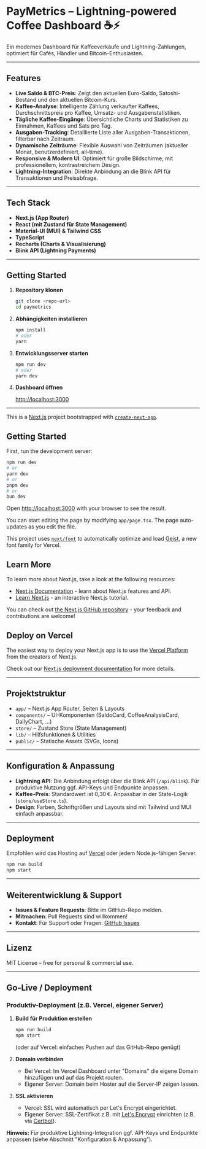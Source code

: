 # PayMetrics – Lightning-powered Coffee Dashboard ☕⚡

Ein modernes Dashboard für Kaffeeverkäufe und Lightning-Zahlungen, optimiert für Cafés, Händler und Bitcoin-Enthusiasten.

---

## Features

- **Live Saldo & BTC-Preis**: Zeigt den aktuellen Euro-Saldo, Satoshi-Bestand und den aktuellen Bitcoin-Kurs.
- **Kaffee-Analyse**: Intelligente Zählung verkaufter Kaffees, Durchschnittspreis pro Kaffee, Umsatz- und Ausgabenstatistiken.
- **Tägliche Kaffee-Eingänge**: Übersichtliche Charts und Statistiken zu Einnahmen, Kaffees und Sats pro Tag.
- **Ausgaben-Tracking**: Detaillierte Liste aller Ausgaben-Transaktionen, filterbar nach Zeitraum.
- **Dynamische Zeiträume**: Flexible Auswahl von Zeiträumen (aktueller Monat, benutzerdefiniert, all-time).
- **Responsive & Modern UI**: Optimiert für große Bildschirme, mit professionellem, kontrastreichem Design.
- **Lightning-Integration**: Direkte Anbindung an die Blink API für Transaktionen und Preisabfrage.

---

## Tech Stack

- **Next.js (App Router)**
- **React (mit Zustand für State Management)**
- **Material-UI (MUI) & Tailwind CSS**
- **TypeScript**
- **Recharts (Charts & Visualisierung)**
- **Blink API (Lightning Payments)**

---

## Getting Started

1. **Repository klonen**

   ```bash
   git clone <repo-url>
   cd paymetrics
   ```

2. **Abhängigkeiten installieren**

   ```bash
   npm install
   # oder
   yarn
   ```

3. **Entwicklungsserver starten**

   ```bash
   npm run dev
   # oder
   yarn dev
   ```

4. **Dashboard öffnen**

   [http://localhost:3000](http://localhost:3000)

---

This is a [Next.js](https://nextjs.org) project bootstrapped with [`create-next-app`](https://nextjs.org/docs/app/api-reference/cli/create-next-app).

## Getting Started

First, run the development server:

```bash
npm run dev
# or
yarn dev
# or
pnpm dev
# or
bun dev
```

Open [http://localhost:3000](http://localhost:3000) with your browser to see the result.

You can start editing the page by modifying `app/page.tsx`. The page auto-updates as you edit the file.

This project uses [`next/font`](https://nextjs.org/docs/app/building-your-application/optimizing/fonts) to automatically optimize and load [Geist](https://vercel.com/font), a new font family for Vercel.

## Learn More

To learn more about Next.js, take a look at the following resources:

- [Next.js Documentation](https://nextjs.org/docs) - learn about Next.js features and API.
- [Learn Next.js](https://nextjs.org/learn) - an interactive Next.js tutorial.

You can check out [the Next.js GitHub repository](https://github.com/vercel/next.js) - your feedback and contributions are welcome!

## Deploy on Vercel

The easiest way to deploy your Next.js app is to use the [Vercel Platform](https://vercel.com/new?utm_medium=default-template&filter=next.js&utm_source=create-next-app&utm_campaign=create-next-app-readme) from the creators of Next.js.

Check out our [Next.js deployment documentation](https://nextjs.org/docs/app/building-your-application/deploying) for more details.

---

## Projektstruktur

- `app/` – Next.js App Router, Seiten & Layouts
- `components/` – UI-Komponenten (SaldoCard, CoffeeAnalysisCard, DailyChart, ...)
- `store/` – Zustand Store (State Management)
- `lib/` – Hilfsfunktionen & Utilities
- `public/` – Statische Assets (SVGs, Icons)

---

## Konfiguration & Anpassung

- **Lightning API**: Die Anbindung erfolgt über die Blink API (`/api/blink`). Für produktive Nutzung ggf. API-Keys und Endpunkte anpassen.
- **Kaffee-Preis**: Standardwert ist 0,30 €. Anpassbar in der State-Logik (`store/useStore.ts`).
- **Design**: Farben, Schriftgrößen und Layouts sind mit Tailwind und MUI einfach anpassbar.

---

## Deployment

Empfohlen wird das Hosting auf [Vercel](https://vercel.com/) oder jedem Node.js-fähigen Server.

```bash
npm run build
npm start
```

---

## Weiterentwicklung & Support

- **Issues & Feature Requests**: Bitte im GitHub-Repo melden.
- **Mitmachen**: Pull Requests sind willkommen!
- **Kontakt**: Für Support oder Fragen: [GitHub Issues](https://github.com/DEIN-REPO)

---

## Lizenz

MIT License – free for personal & commercial use.

---

## Go-Live / Deployment

### Produktiv-Deployment (z.B. Vercel, eigener Server)

1. **Build für Produktion erstellen**
   ```bash
   npm run build
   npm start
   ```
   (oder auf Vercel: einfaches Pushen auf das GitHub-Repo genügt)

2. **Domain verbinden**
   - Bei Vercel: Im Vercel Dashboard unter "Domains" die eigene Domain hinzufügen und auf das Projekt routen.
   - Eigener Server: Domain beim Hoster auf die Server-IP zeigen lassen.

3. **SSL aktivieren**
   - Vercel: SSL wird automatisch per Let's Encrypt eingerichtet.
   - Eigener Server: SSL-Zertifikat z.B. mit [Let's Encrypt](https://letsencrypt.org/) einrichten (z.B. via [Certbot](https://certbot.eff.org/)).

**Hinweis:** Für produktive Lightning-Integration ggf. API-Keys und Endpunkte anpassen (siehe Abschnitt "Konfiguration & Anpassung").
